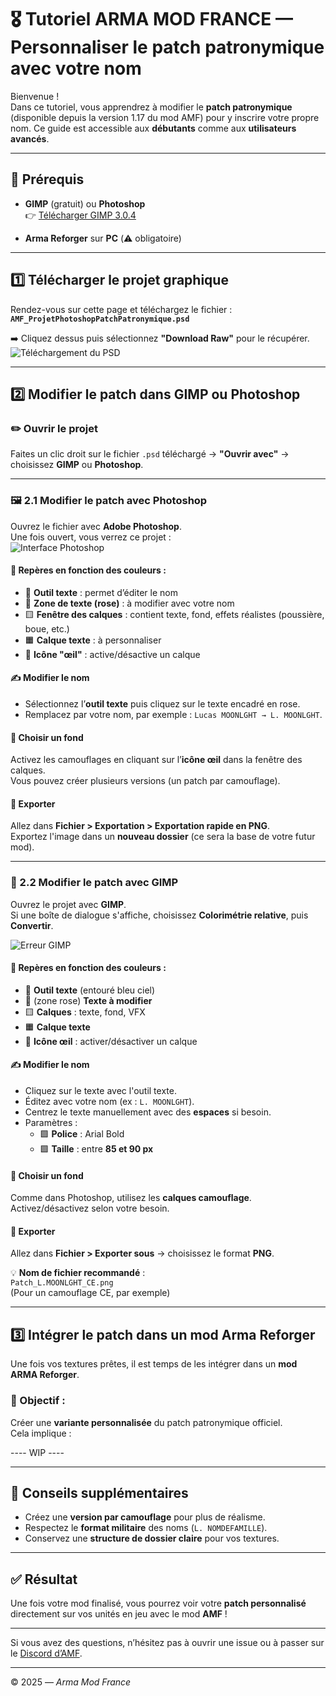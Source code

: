 # 🎖️ Tutoriel ARMA MOD FRANCE — Personnaliser le patch patronymique avec votre nom

Bienvenue !  
Dans ce tutoriel, vous apprendrez à modifier le **patch patronymique** (disponible depuis la version 1.17 du mod AMF) pour y inscrire votre propre nom. Ce guide est accessible aux **débutants** comme aux **utilisateurs avancés**.

---

## 🧰 Prérequis

- **GIMP** (gratuit) ou **Photoshop**  
  👉 [Télécharger GIMP 3.0.4](https://download.gimp.org/gimp/v3.0/windows/gimp-3.0.4-setup.exe)
  
- **Arma Reforger** sur **PC** (⚠️ obligatoire)

---

## 1️⃣ Télécharger le projet graphique

Rendez-vous sur cette page et téléchargez le fichier :  
**`AMF_ProjetPhotoshopPatchPatronymique.psd`**

➡️ Cliquez dessus puis sélectionnez **"Download Raw"** pour le récupérer.  
![Téléchargement du PSD](https://github.com/user-attachments/assets/045cbce8-c3f8-4556-a76f-721d6602d1aa)

---

## 2️⃣ Modifier le patch dans GIMP ou Photoshop

### ✏️ Ouvrir le projet

Faites un clic droit sur le fichier `.psd` téléchargé → **"Ouvrir avec"** → choisissez **GIMP** ou **Photoshop**.

---

### 🖼️ 2.1 Modifier le patch avec **Photoshop**

Ouvrez le fichier avec **Adobe Photoshop**.  
Une fois ouvert, vous verrez ce projet :  
![Interface Photoshop](https://github.com/user-attachments/assets/b24b7bfa-c477-4619-a718-799397dfb4f2)

#### 🧭 Repères en fonction des couleurs :

- 🔵 **Outil texte** : permet d’éditer le nom
- 🌸 **Zone de texte (rose)** : à modifier avec votre nom
- 🟨 **Fenêtre des calques** : contient texte, fond, effets réalistes (poussière, boue, etc.)
- 🟧 **Calque texte** : à personnaliser
- 🔴 **Icône "œil"** : active/désactive un calque

#### ✍️ Modifier le nom

- Sélectionnez l’**outil texte** puis cliquez sur le texte encadré en rose.
- Remplacez par votre nom, par exemple : `Lucas MOONLGHT → L. MOONLGHT`.

#### 🎨 Choisir un fond

Activez les camouflages en cliquant sur l’**icône œil** dans la fenêtre des calques.  
Vous pouvez créer plusieurs versions (un patch par camouflage).

#### 💾 Exporter

Allez dans **Fichier > Exportation > Exportation rapide en PNG**.  
Exportez l'image dans un **nouveau dossier** (ce sera la base de votre futur mod).

---

### 🎨 2.2 Modifier le patch avec **GIMP**

Ouvrez le projet avec **GIMP**.  
Si une boîte de dialogue s'affiche, choisissez **Colorimétrie relative**, puis **Convertir**.

![Erreur GIMP](https://github.com/user-attachments/assets/b9c0ce98-d7c4-4e0a-8edc-c4876afa32ca)

#### 🧭 Repères en fonction des couleurs :

- 🔵 **Outil texte** (entouré bleu ciel)
- 🌸 (zone rose) **Texte à modifier** 
- 🟨 **Calques** : texte, fond, VFX
- 🟧 **Calque texte**
- 🔴 **Icône œil** : activer/désactiver un calque

#### ✍️ Modifier le nom

- Cliquez sur le texte avec l'outil texte.
- Éditez avec votre nom (ex : `L. MOONLGHT`).
- Centrez le texte manuellement avec des **espaces** si besoin.
- Paramètres :
  - 🟩 **Police** : Arial Bold
  - 🟩 **Taille** : entre **85 et 90 px**

#### 🎨 Choisir un fond

Comme dans Photoshop, utilisez les **calques camouflage**. Activez/désactivez selon votre besoin.

#### 💾 Exporter

Allez dans **Fichier > Exporter sous** → choisissez le format **PNG**.

💡 **Nom de fichier recommandé** :  
`Patch_L.MOONLGHT_CE.png`  
(Pour un camouflage CE, par exemple)

---

## 3️⃣ Intégrer le patch dans un mod Arma Reforger

Une fois vos textures prêtes, il est temps de les intégrer dans un **mod ARMA Reforger**.

### 🧩 Objectif :

Créer une **variante personnalisée** du patch patronymique officiel.  
Cela implique :

---- WIP ----

---

## 📌 Conseils supplémentaires

- Créez une **version par camouflage** pour plus de réalisme.
- Respectez le **format militaire** des noms (`L. NOMDEFAMILLE`).
- Conservez une **structure de dossier claire** pour vos textures.

---

## ✅ Résultat

Une fois votre mod finalisé, vous pourrez voir votre **patch personnalisé** directement sur vos unités en jeu avec le mod **AMF** !

---

Si vous avez des questions, n’hésitez pas à ouvrir une issue ou à passer sur le [Discord d’AMF](https://discord.gg/armafrance).

---

© 2025 — *Arma Mod France*

